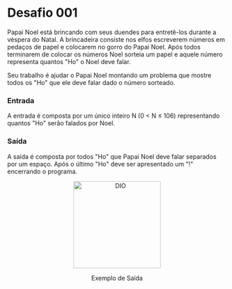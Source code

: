 <h1>Desafio 001</h1>

<p>
Papai Noel está brincando com seus duendes para entretê-los durante a véspera do Natal. A brincadeira consiste nos elfos escreverem números em pedaços de papel e colocarem no gorro do Papai Noel. Após todos terminarem de colocar os números Noel sorteia um papel e aquele número representa quantos "Ho" o Noel deve falar.<br>

Seu trabalho é ajudar o Papai Noel montando um problema que mostre todos os "Ho" que ele deve falar dado o número sorteado.<br>

<h3>Entrada</h3>
A entrada é composta por um único inteiro N (0 < N ≤ 106) representando quantos "Ho" serão falados por Noel.

<h3>Saída</h3>
A saída é composta por todos "Ho" que Papai Noel deve falar separados por um espaço. Após o último "Ho" deve ser apresentado um "!" encerrando o programa.</p>

<p align="center">
  <a href="#">
    <img src="[images\desafio001.png](https://github.com/danhpaiva/desafios-dio-csharp/blob/main/images/desafio001.png)" width="200" alt="DIO">
  </a>
</p>
<p align="center">
    Exemplo de Saída
</p>